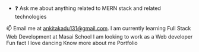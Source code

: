 - ❓ Ask me about anything related to MERN stack and related technologies

📫 Email me at ankitakadu131@gmail.com.
I am currently learning Full Stack Web Development at Masai School
I am looking to work as a Web developer
Fun fact I love dancing
Know more about me Portfolio
